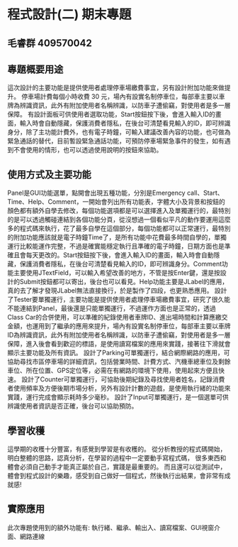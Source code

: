 # 程式設計(二) 期末專題
## 毛睿群 409570042 

## 專題概要用途
這次設計的主要功能是提供使用者處理停車場繳費事宜，另有設計附加功能來做提升。
停車場計費每個小時收費 30 元，場內有設實名制停車位，每部車主要以車牌為辨識資訊，此外有附加使用者名稱辨識，以防車子遭偷竊，對使用者是多一層保障。
有設計面板可供使用者選取功能，Start按鈕按下後，會進入輸入ID的畫面，輸入時會自動隱藏，保護消費者隱私，在後台可清楚看見輸入的ID，即可辨識身分，除了主功能計費外，也有電子時鐘，可輸入建議改善內容的功能，也可做為緊急通話的替代，目前暫設緊急通話功能，可預防停車場緊急事件的發生，如有遇到不會使用的情形，也可以透過使用說明的按鈕來協助。

## 使用方式及主要功能
Panel是GUI功能選單，點開會出現五種功能，分別是Emergency call、Start、Time、Help、Comment，一開始會列出所有功能表，字體大小及背景和按鈕的顏色都有額外自學去修改，每個功能選項都是可以選擇進入及單獨運行的，最特別的是可以透過觸碰連結到各個功能分頁，從沒想過一個看似平凡的動作要運用這麼多的程式碼來執行，花了最多自學在這個部分，每個功能都可以正常運行，最特別的附加功能應該就是電子時鐘Time了，是所有功能中花費最多時間自學的，單獨運行比較能運作完整，不過是確實能穩定執行且準確的電子時鐘，日期方面也是準確且會每天更改的。Start按鈕按下後，會進入輸入ID的畫面，輸入時會自動隱藏，保護消費者隱私，在後台可清楚看見輸入的ID，即可辨識身分。Comment功能主要使用JTextField，可以輸入希望改善的地方，不管是按Enter鍵，還是按設計的Submit按鈕都可以寄出，後台也可以看見。Help功能主要是JLabel的應用，真的去了解才發現JLabel無法直接換行，於是製作了四段，也更熟悉應用。
設計了Tester要單獨運行，主要功能是提供使用者處理停車場繳費事宜，研究了很久能不能連結到Panel，最後還是只能單獨運行，不過運作方面也是正常的，透過Class Car的合併使用，可以準確的紀錄使用者車牌ID、進出場時間和計算應繳交金額，也運用到了繼承的應用來提升，場內有設實名制停車位，每部車主要以車牌ID為辨識資訊，此外有附加使用者名稱辨識，以防車子遭偷竊，對使用者是多一層保障，進入後會看到歡迎的標語，是使用讀寫檔案的應用來實踐，接著往下滑就會顯示主要功能及所有資訊。
設計了Parking可單獨運行，結合網際網路的應用，可協助尋找市區停車場的詳細資訊，包括營業時間、計費方式、汽機車總車位及剩餘車位、所在位置、GPS定位等，必需在有網路的環境下使用，使用起來方便且快速。
設計了Counter可單獨運行，可協助後期紀錄及尋找使用者姓名，記錄消費者使用頻率及方便後期市場分析，另外有設計計數的遊戲，是使用執行緒的功能來實踐，運行完成會顯示耗時多少毫秒。
設計了Input可單獨運行，是一個選單可供辨識使用者資訊是否正確，後台可以協助預防。
## 學習收穫
這學期的收穫十分豐富，有感覺到學習是有收穫的。
從分析教授的程式碼開始，明白整體的思路，認真分析，在學習的過程中一定要動手寫程式碼，
很多東西和體會必須自己動手才能真正屬於自己，實踐是最重要的。
而且還可以從測試中，體會到程式設計的樂趣，感受到自己做好一個程式，然後執行出結果，會非常有成就感!
## 實際應用
此次專題使用到的額外功能有:
執行緒、繼承、輸出入、讀寫檔案、GUI視窗介面、網路連線
